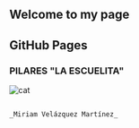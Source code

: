 ## Welcome to my page 
## GitHub Pages



### PILARES "LA ESCUELITA"




![cat](cat.png)



```markdown

_Miriam Velázquez Martínez_

```

